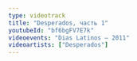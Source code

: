 ```yaml
---
type: videotrack
title: "Desperados, часть 1"
youtubeId: "bf6bgFV7E7k"
videoevents: "Dias Latinos — 2011"
videoartists: ["Desperados"]
---
```

